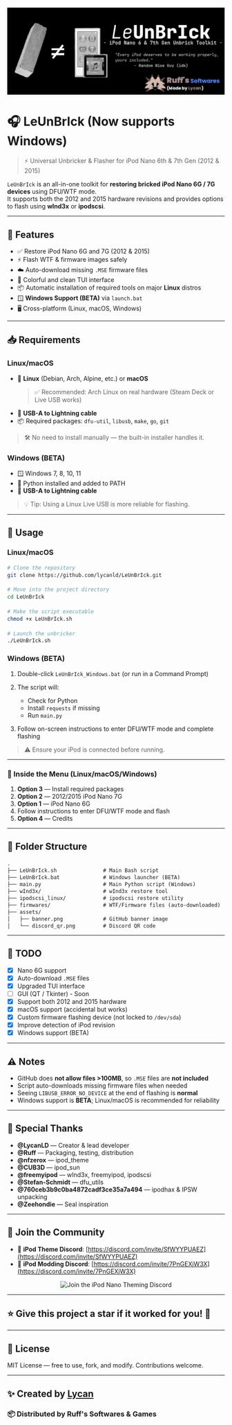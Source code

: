 <p align="center">
  <img src="assets/banner.png" alt="LeUnBrIck Banner" />
</p>

# 🎧 LeUnBrIck (Now supports Windows)

> ⚡ Universal Unbricker & Flasher for iPod Nano 6th & 7th Gen (2012 & 2015)

`LeUnBrIck` is an all-in-one toolkit for **restoring bricked iPod Nano 6G / 7G devices** using DFU/WTF mode.  
It supports both the 2012 and 2015 hardware revisions and provides options to flash using **wInd3x** or **ipodscsi**.

---

## 🔧 Features

- ✅ Restore iPod Nano 6G and 7G (2012 & 2015)  
- ⚡ Flash WTF & firmware images safely  
- ☁️ Auto-download missing `.MSE` firmware files  
- 🎨 Colorful and clean TUI interface  
- 📦 Automatic installation of required tools on major **Linux** distros  
- 🪟 **Windows Support (BETA)** via `launch.bat`  
- 🖥 Cross-platform (Linux, macOS, Windows)  

---

## 📥 Requirements

### Linux/macOS

* 🐧 **Linux** (Debian, Arch, Alpine, etc.) or **macOS**  
  > ✅ Recommended: Arch Linux on real hardware (Steam Deck or Live USB works)  
* 🔌 **USB-A to Lightning cable**  
* 📦 Required packages: `dfu-util`, `libusb`, `make`, `go`, `git`  

> 🛠 No need to install manually — the built-in installer handles it.

### Windows (BETA)

* 🪟 Windows 7, 8, 10, 11  
* 🐍 Python installed and added to PATH  
* 🔌 **USB-A to Lightning cable**  

> 💡 Tip: Using a Linux Live USB is more reliable for flashing.

---

## 🧪 Usage

### Linux/macOS

```bash
# Clone the repository
git clone https://github.com/lycanld/LeUnBrIck.git

# Move into the project directory
cd LeUnBrIck

# Make the script executable
chmod +x LeUnBrIck.sh

# Launch the unbricker
./LeUnBrIck.sh
````

### Windows (BETA)

1. Double-click `LeUnBrIck_Windows.bat` (or run in a Command Prompt)
2. The script will:

   * Check for Python
   * Install `requests` if missing
   * Run `main.py`
3. Follow on-screen instructions to enter DFU/WTF mode and complete flashing

> ⚠️ Ensure your iPod is connected before running.

---

### 🧙 Inside the Menu (Linux/macOS/Windows)

1. **Option 3** — Install required packages
2. **Option 2** — 2012/2015 iPod Nano 7G
3. **Option 1** — iPod Nano 6G
4. Follow instructions to enter DFU/WTF mode and flash
5. **Option 4** — Credits

---

## 📁 Folder Structure

```
.
├── LeUnBrIck.sh               # Main Bash script
├── LeUnBrIck.bat              # Windows launcher (BETA)
├── main.py                    # Main Python script (Windows)
├── wInd3x/                    # wInd3x restore tool
├── ipodscsi_linux/            # ipodscsi restore utility
├── firmwares/                 # WTF/Firmware files (auto-downloaded)
├── assets/
│   ├── banner.png             # GitHub banner image
│   └── discord_qr.png         # Discord QR code
```

---

## 📌 TODO

* [x] Nano 6G support
* [x] Auto-download `.MSE` files
* [x] Upgraded TUI interface
* [ ] GUI (QT / Tkinter) - Soon
* [x] Support both 2012 and 2015 hardware
* [x] macOS support (accidental but works)
* [x] Custom firmware flashing device (not locked to `/dev/sda`)
* [X] Improve detection of iPod revision
* [x] Windows support (BETA)

---

## ⚠️ Notes

* GitHub does **not allow files >100MB**, so `.MSE` files are **not included**
* Script auto-downloads missing firmware files when needed
* Seeing `LIBUSB_ERROR_NO_DEVICE` at the end of flashing is **normal**
* Windows support is **BETA**; Linux/macOS is recommended for reliability

---

## 🙌 Special Thanks

* **@LycanLD** — Creator & lead developer
* **@Ruff** — Packaging, testing, distribution
* **@nfzerox** — ipod\_theme
* **@CUB3D** — ipod\_sun
* **@freemyipod** — wInd3x, freemyipod, ipodscsi
* **@Stefan-Schmidt** — dfu\_utils
* **@760ceb3b9c0ba4872cadf3ce35a7a494** — ipodhax & IPSW unpacking
* **@Zeehondie** — Seal inspiration

---

## 💬 Join the Community

* 🎨 **iPod Theme Discord**: [https://discord.com/invite/SfWYYPUAEZ](https://discord.com/invite/SfWYYPUAEZ)
* 🔧 **iPod Modding Discord**: [https://discord.com/invite/7PnGEXjW3X](https://discord.com/invite/7PnGEXjW3X)

<p align="center">
  <img src="assets/discord_qr.png" alt="Join the iPod Nano Theming Discord" width="200"/>
</p>

---

## ⭐ Give this project a star if it worked for you! 🌟

---

## 📜 License

MIT License — free to use, fork, and modify. Contributions welcome.

---

## ✨ Created by [Lycan](https://github.com/lycanld)

### 📦 Distributed by **Ruff's Softwares & Games**
